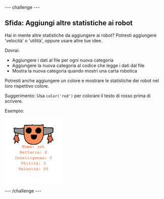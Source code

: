 --- challenge ---

## Sfida: Aggiungi altre statistiche ai robot

Hai in mente altre statistiche da aggiungere ai robot? Potresti aggiungere 'velocità' o 'utilità', oppure usare altre tue idee.

Dovrai:

+ Aggiungere i dati al file per ogni nuova categoria 
+ Aggiungere la nuova categoria al codice che legge i dati dal file
+ Mostra la nuova categoria quando mostri una carta robotica

Potresti anche aggiungere un colore e mostrare le statistiche dei robot nel loro rispettivo colore.

Suggerimento: Usa `color('red')` per colorare il testo di rosso prima di scrivere.

Esempio:

![screenshot](images/robotrumps-jet.png)

--- /challenge ---